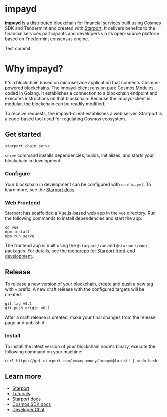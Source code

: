 # impayd
**impayd** is a distributed blockchain for financial services built using Cosmos SDK and Tendermint and created with [Starport](https://starport.com). It delivers benefits to the financial services participants and developers via its open-source platform based on Tnedermint consensus engine. 

Test commit

# Why impayd?

It's a blockchain based on microservice application that connects Cosmos-powered blockchains. The impayd-client runs on pure Cosmos Modules coded in Golang. It establishes a connection to a blockchain endpoint and executes instructions on that blockchain. Because the impayd-client is modular, the blockchain can be readily modified.

To receive requests, the impayd-client establishes a web server.
Startport is a code-based tool used for regulating Cosmos ecosystem. 

## Get started

```
starport chain serve
```

`serve` command installs dependencies, builds, initializes, and starts your blockchain in development.

### Configure

Your blockchain in development can be configured with `config.yml`. To learn more, see the [Starport docs](https://docs.starport.com).

### Web Frontend

Starport has scaffolded a Vue.js-based web app in the `vue` directory. Run the following commands to install dependencies and start the app:

```
cd vue
npm install
npm run serve
```

The frontend app is built using the `@starport/vue` and `@starport/vuex` packages. For details, see the [monorepo for Starport front-end development](https://github.com/tendermint/vue).

## Release
To release a new version of your blockchain, create and push a new tag with `v` prefix. A new draft release with the configured targets will be created.

```
git tag v0.1
git push origin v0.1
```

After a draft release is created, make your final changes from the release page and publish it.

### Install
To install the latest version of your blockchain node's binary, execute the following command on your machine:

```
curl https://get.starport.com/impay-money/impayd@latest! | sudo bash
```


## Learn more

- [Starport](https://starport.com)
- [Tutorials](https://docs.starport.com/guide)
- [Starport docs](https://docs.starport.com)
- [Cosmos SDK docs](https://docs.cosmos.network)
- [Developer Chat](https://discord.gg/H6wGTY8sxw)
